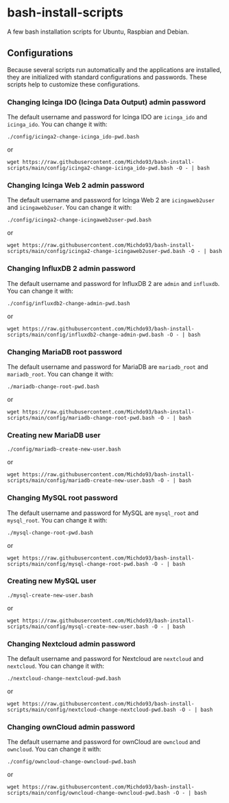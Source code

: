 # bash-install-scripts
A few bash installation scripts for Ubuntu, Raspbian and Debian.

## Configurations

Because several scripts run automatically and the applications are installed, they are initialized with standard configurations and passwords. These scripts help to customize these configurations.

### Changing Icinga IDO (Icinga Data Output) admin password

The default username and password for Icinga IDO are `icinga_ido` and `icinga_ido`. You can change it with: 

```
./config/icinga2-change-icinga_ido-pwd.bash
```

or

```
wget https://raw.githubusercontent.com/Michdo93/bash-install-scripts/main/config/icinga2-change-icinga_ido-pwd.bash -O - | bash
```

### Changing Icinga Web 2 admin password

The default username and password for Icinga Web 2 are `icingaweb2user` and `icingaweb2user`. You can change it with: 

```
./config/icinga2-change-icingaweb2user-pwd.bash
```

or

```
wget https://raw.githubusercontent.com/Michdo93/bash-install-scripts/main/config/icinga2-change-icingaweb2user-pwd.bash -O - | bash
```

### Changing InfluxDB 2 admin password

The default username and password for InfluxDB 2 are `admin` and `influxdb`. You can change it with: 

```
./config/influxdb2-change-admin-pwd.bash
```

or

```
wget https://raw.githubusercontent.com/Michdo93/bash-install-scripts/main/config/influxdb2-change-admin-pwd.bash -O - | bash
```

### Changing MariaDB root password

The default username and password for MariaDB are `mariadb_root` and `mariadb_root`. You can change it with: 

```
./mariadb-change-root-pwd.bash
```

or

```
wget https://raw.githubusercontent.com/Michdo93/bash-install-scripts/main/config/mariadb-change-root-pwd.bash -O - | bash
```

### Creating new MariaDB user

```
./config/mariadb-create-new-user.bash
```

or

```
wget https://raw.githubusercontent.com/Michdo93/bash-install-scripts/main/config/mariadb-create-new-user.bash -O - | bash
```

### Changing MySQL root password

The default username and password for MySQL are `mysql_root` and `mysql_root`. You can change it with: 

```
./mysql-change-root-pwd.bash
```

or

```
wget https://raw.githubusercontent.com/Michdo93/bash-install-scripts/main/config/mysql-change-root-pwd.bash -O - | bash
```

### Creating new MySQL user

```
./mysql-create-new-user.bash
```

or

```
wget https://raw.githubusercontent.com/Michdo93/bash-install-scripts/main/config/mysql-create-new-user.bash -O - | bash
```

### Changing Nextcloud admin password

The default username and password for Nextcloud are `nextcloud` and `nextcloud`. You can change it with: 

```
./nextcloud-change-nextcloud-pwd.bash
```

or

```
wget https://raw.githubusercontent.com/Michdo93/bash-install-scripts/main/config/nextcloud-change-nextcloud-pwd.bash -O - | bash
```
### Changing ownCloud admin password

The default username and password for ownCloud are `owncloud` and `owncloud`. You can change it with: 

```
./config/owncloud-change-owncloud-pwd.bash
```

or

```
wget https://raw.githubusercontent.com/Michdo93/bash-install-scripts/main/config/owncloud-change-owncloud-pwd.bash -O - | bash
```
